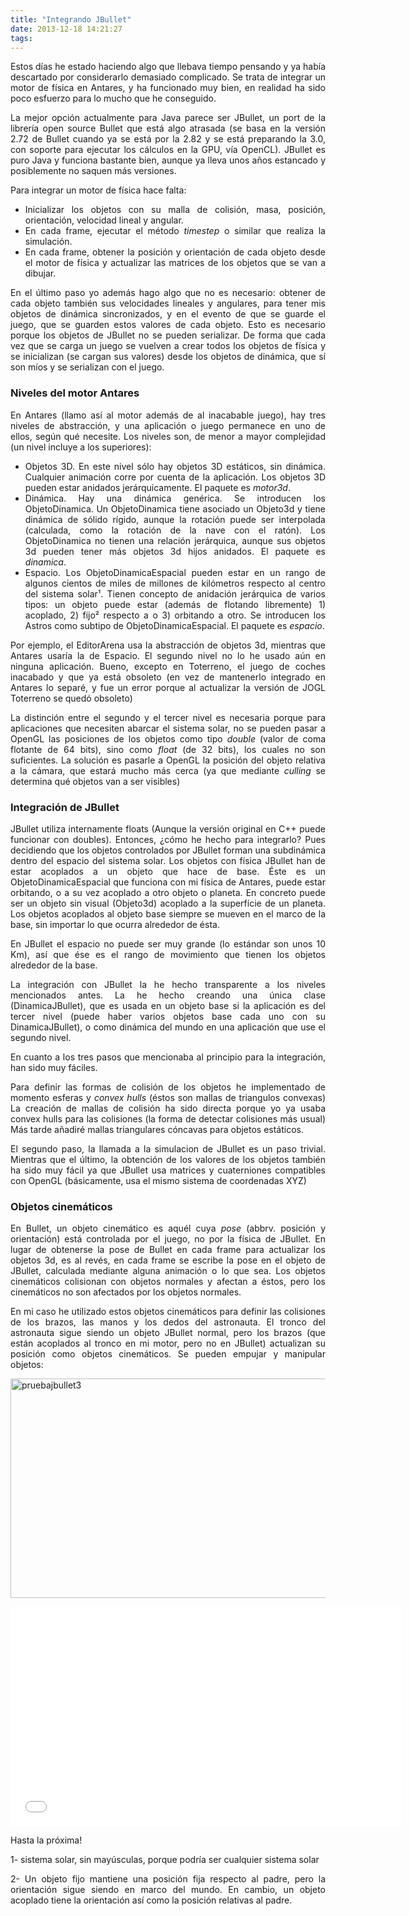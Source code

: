 ```yaml
---
title: "Integrando JBullet"
date: 2013-12-18 14:21:27
tags: 
---
```

<p style="text-align: justify;">Estos días he estado haciendo algo que llebava tiempo pensando y ya había descartado por considerarlo demasiado complicado. Se trata de integrar un motor de física en Antares, y ha funcionado muy bien, en realidad ha sido poco esfuerzo para lo mucho que he conseguido.</p>
<p style="text-align: justify;">La mejor opción actualmente para Java parece ser JBullet, un port de la librería open source Bullet que está algo atrasada (se basa en la versión 2.72 de Bullet cuando ya se está por la 2.82 y se está preparando la 3.0, con soporte para ejecutar los cálculos en la GPU, vía OpenCL). JBullet es puro Java y funciona bastante bien, aunque ya lleva unos años estancado y posiblemente no saquen más versiones.</p>
<p style="text-align: justify;">Para integrar un motor de física hace falta:</p>

<ul>
	<li style="text-align: justify;">Inicializar los objetos con su malla de colisión, masa, posición, orientación, velocidad lineal y angular.</li>
	<li style="text-align: justify;">En cada frame, ejecutar el método <em>timestep</em> o similar que realiza la simulación.</li>
	<li style="text-align: justify;">En cada frame, obtener la posición y orientación de cada objeto desde el motor de física y actualizar las matrices de los objetos que se van a dibujar.</li>
</ul>
<p style="text-align: justify;">En el último paso yo además hago algo que no es necesario: obtener de cada objeto también sus velocidades lineales y angulares, para tener mis objetos de dinámica sincronizados, y en el evento de que se guarde el juego, que se guarden estos valores de cada objeto. Esto es necesario porque los objetos de JBullet no se pueden serializar. De forma que cada vez que se carga un juego se vuelven a crear todos los objetos de física y se inicializan (se cargan sus valores) desde los objetos de dinámica, que sí son míos y se serializan con el juego.</p>

<h3 style="text-align: justify;">Niveles del motor Antares</h3>
<p style="text-align: justify;">En Antares (llamo así al motor además de al inacabable juego), hay tres niveles de abstracción, y una aplicación o juego permanece en uno de ellos, según qué necesite. Los niveles son, de menor a mayor complejidad (un nivel incluye a los superiores):</p>

<ul>
	<li style="text-align: justify;">Objetos 3D. En este nivel sólo hay objetos 3D estáticos, sin dinámica. Cualquier animación corre por cuenta de la aplicación. Los objetos 3D pueden estar anidados jerárquicamente. El paquete es <em>motor3d</em>.</li>
	<li style="text-align: justify;">Dinámica. Hay una dinámica genérica. Se introducen los ObjetoDinamica. Un ObjetoDinamica tiene asociado un Objeto3d y tiene dinámica de sólido rígido, aunque la rotación puede ser interpolada (calculada, como la rotación de la nave con el ratón). Los ObjetoDinamica no tienen una relación jerárquica, aunque sus objetos 3d pueden tener más objetos 3d hijos anidados. El paquete es <em>dinamica</em>.</li>
	<li style="text-align: justify;">Espacio. Los ObjetoDinamicaEspacial pueden estar en un rango de algunos cientos de miles de millones de kilómetros respecto al centro del sistema solar¹. Tienen concepto de anidación jerárquica de varios tipos: un objeto puede estar (además de flotando libremente) 1) acoplado, 2) fijo² respecto a o 3) orbitando a otro. Se introducen los Astros como subtipo de ObjetoDinamicaEspacial. El paquete es <em>espacio</em>.</li>
</ul>
<p style="text-align: justify;">Por ejemplo, el EditorArena usa la abstracción de objetos 3d, mientras que Antares usaría la de Espacio. El segundo nivel no lo he usado aún en ninguna aplicación. Bueno, excepto en Toterreno, el juego de coches inacabado y que ya está obsoleto (en vez de mantenerlo integrado en Antares lo separé, y fue un error porque al actualizar la versión de JOGL Toterreno se quedó obsoleto)</p>
<p style="text-align: justify;">La distinción entre el segundo y el tercer nivel es necesaria porque para aplicaciones que necesiten abarcar el sistema solar, no se pueden pasar a OpenGL las posiciones de los objetos como tipo <em>double</em> (valor de coma flotante de 64 bits), sino como <em>float</em> (de 32 bits), los cuales no son suficientes. La solución es pasarle a OpenGL la posición del objeto relativa a la cámara, que estará mucho más cerca (ya que mediante <em>culling </em>se determina qué objetos van a ser visibles)</p>

<h3 style="text-align: justify;">Integración de JBullet</h3>
<p style="text-align: justify;">JBullet utiliza internamente floats (Aunque la versión original en C++ puede funcionar con doubles). Entonces, ¿cómo he hecho para integrarlo? Pues decidiendo que los objetos controlados por JBullet forman una subdinámica dentro del espacio del sistema solar. Los objetos con física JBullet han de estar acoplados a un objeto que hace de base. Éste es un ObjetoDinamicaEspacial que funciona con mi física de Antares, puede estar orbitando, o a su vez acoplado a otro objeto o planeta. En concreto puede ser un objeto sin visual (Objeto3d) acoplado a la superfície de un planeta. Los objetos acoplados al objeto base siempre se mueven en el marco de la base, sin importar lo que ocurra alrededor de ésta.</p>
<p style="text-align: justify;">En JBullet el espacio no puede ser muy grande (lo estándar son unos 10 Km), así que ése es el rango de movimiento que tienen los objetos alrededor de la base.</p>
<p style="text-align: justify;">La integración con JBullet la he hecho transparente a los niveles mencionados antes. La he hecho creando una única clase (DinamicaJBullet), que es usada en un objeto base si la aplicación es del tercer nivel (puede haber varios objetos base cada uno con su DinamicaJBullet), o como dinámica del mundo en una aplicación que use el segundo nivel.</p>
<p style="text-align: justify;">En cuanto a los tres pasos que mencionaba al principio para la integración, han sido muy fáciles.</p>
<p style="text-align: justify;">Para definir las formas de colisión de los objetos he implementado de momento esferas y <em>convex hulls</em> (éstos son mallas de triangulos convexas) La creación de mallas de colisión ha sido directa porque yo ya usaba convex hulls para las colisiones (la forma de detectar colisiones más usual) Más tarde añadiré mallas triangulares cóncavas para objetos estáticos.</p>
<p style="text-align: justify;">El segundo paso, la llamada a la simulacion de JBullet es un paso trivial. Mientras que el último, la obtención de los valores de los objetos también ha sido muy fácil ya que JBullet usa matrices y cuaterniones compatibles con OpenGL (básicamente, usa el mismo sistema de coordenadas XYZ)</p>

<h3 style="text-align: justify;">Objetos cinemáticos</h3>
<p style="text-align: justify;">En Bullet, un objeto cinemático es aquél cuya <em>pose</em> (abbrv. posición y orientación) está controlada por el juego, no por la física de JBullet. En lugar de obtenerse la pose de Bullet en cada frame para actualizar los objetos 3d, es al revés, en cada frame se escribe la pose en el objeto de JBullet, calculada mediante alguna animación o lo que sea. Los objetos cinemáticos colisionan con objetos normales y afectan a éstos, pero los cinemáticos no son afectados por los objetos normales.</p>
<p style="text-align: justify;">En mi caso he utilizado estos objetos cinemáticos para definir las colisiones de los brazos, las manos y los dedos del astronauta. El tronco del astronauta sigue siendo un objeto JBullet normal, pero los brazos (que están acoplados al tronco en mi motor, pero no en JBullet) actualizan su posición como objetos cinemáticos. Se pueden empujar y manipular objetos:</p>
<p style="text-align: justify;"><a href="http://yombo.org/wp-content/uploads/2013/12/pruebajbullet3.png"><img class="aligncenter size-large wp-image-847" alt="pruebajbullet3" src="http://yombo.org/wp-content/uploads/2013/12/pruebajbullet3-1024x576.png" width="625" height="351" /></a></p>
<iframe src="//www.youtube.com/embed/LlVl0tpV5xo?rel=0" height="351" width="625" allowfullscreen="" frameborder="0"></iframe>
<p style="text-align: justify;">Hasta la próxima!</p>
<p style="text-align: justify;">1- sistema solar, sin mayúsculas, porque podría ser cualquier sistema solar</p>
<p style="text-align: justify;">2- Un objeto fijo mantiene una posición fija respecto al padre, pero la orientación sigue siendo en marco del mundo. En cambio, un objeto acoplado tiene la orientación así como la posición relativas al padre.</p>